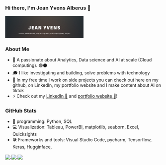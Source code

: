 ### Hi there, I'm Jean Yvens Alberus 👋

<img src='https://github.com/yvens94/yvens94/blob/main/Screenshot%202024-03-15%20120713.png' title='Yvens' width='50%' alt='My Intro' />

### About Me

- 🔭 A passionate about Analytics, Data science and AI at scale (Cloud computing). 🟢⚫
- 🎓 I like investigating and building, solve problems with technology
- 🌱 In my free time I work on side projects you can check out here on my github, on LinkedIn, my portfolio website and I make content about AI on tiktok
- ⚡ Check out my <a href="https://www.linkedin.com/in/jean-yvens-alberus-986671169" target="_blank" rel="noreferrer noopener">LinkedIn 🔵</a> and <a href="https://yvens94.github.io/" target="_blank" rel="noreferrer noopener">portfolio website 🔴</a>!

### GitHub Stats

- 🦾 programming: Python, SQL
- 💻 Visualization: Tableau, PowerBI, matplotlib, seaborn, Excel, Quicksights
- 🛠 Frameworks and tools: Visual Studio Code, pycharm, Tensorflow, Keras, Hugginface, 

<a href="https://github.com/yvens94">
  <img align="center" src="https://github.com/yvens94
username=coderkai03&hide=makefile,html,tex&title_color=ffffff&text_color=c9cacc&icon_color=2bbc8a&bg_color=1d1f21&langs_count=3" />
</a>
<a href="https://github.com/yvens94">
  <img align="center" src="https://github-readme-stats.vercel.app/api?username=yvens94&show_icons=true&line_height=27&count_private=true&title_color=ffffff&text_color=c9cacc&icon_color=2bbc8a&bg_color=1d1f21" />
</a>
<a href="https://github.com/yvens94">
  <img align="center" src="https://github-readme-stats.vercel.app/api?username=coderkai03&show_icons=true&line_height=27&count_private=true&title_color=ffffff&text_color=c9cacc&icon_color=2bbc8a&bg_color=1d1f21" />
</a>
<!---
yvens94/yvens94 is a ✨ special ✨ repository because its `README.md` (this file) appears on your GitHub profile.
You can click the Preview link to take a look at your changes.
--->
